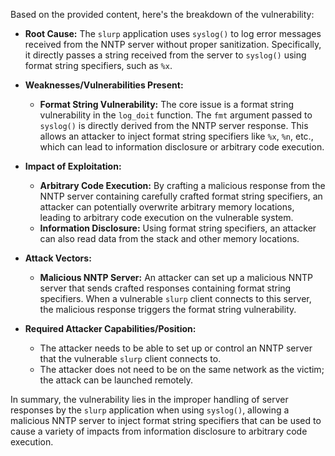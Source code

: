 Based on the provided content, here's the breakdown of the vulnerability:

*   **Root Cause:** The `slurp` application uses `syslog()` to log error messages received from the NNTP server without proper sanitization. Specifically, it directly passes a string received from the server to `syslog()` using format string specifiers, such as `%x`.

*   **Weaknesses/Vulnerabilities Present:**
    *   **Format String Vulnerability:** The core issue is a format string vulnerability in the `log_doit` function. The `fmt` argument passed to `syslog()` is directly derived from the NNTP server response. This allows an attacker to inject format string specifiers like `%x`, `%n`, etc., which can lead to information disclosure or arbitrary code execution.

*   **Impact of Exploitation:**
    *   **Arbitrary Code Execution:** By crafting a malicious response from the NNTP server containing carefully crafted format string specifiers, an attacker can potentially overwrite arbitrary memory locations, leading to arbitrary code execution on the vulnerable system.
    *   **Information Disclosure:** Using format string specifiers, an attacker can also read data from the stack and other memory locations.

*   **Attack Vectors:**
    *   **Malicious NNTP Server:** An attacker can set up a malicious NNTP server that sends crafted responses containing format string specifiers. When a vulnerable `slurp` client connects to this server, the malicious response triggers the format string vulnerability.

*   **Required Attacker Capabilities/Position:**
    *   The attacker needs to be able to set up or control an NNTP server that the vulnerable `slurp` client connects to.
    *   The attacker does not need to be on the same network as the victim; the attack can be launched remotely.

In summary, the vulnerability lies in the improper handling of server responses by the `slurp` application when using `syslog()`, allowing a malicious NNTP server to inject format string specifiers that can be used to cause a variety of impacts from information disclosure to arbitrary code execution.